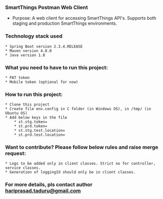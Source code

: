 ### SmartThings Postman Web Client

* Purpose: A web client for accessing SmartThings API's. Supports both staging and production SmartThings environments.

### Technology stack used
	* Spring Boot version 2.3.4.RELEASE
	* Maven version 4.0.0
	* Java version 1.8
	
### What you need to have to run this project:
	* PAT token 
	* Mobile token (optional for now)

### How to run this project:
	* Clone this project 
	* Create file env.config in C folder (in Windows OS), in /tmp/ (in Ubuntu OS) 
	* Add below keys in the file
		* st.stg.token=
		* st.prd.token=
		* st.stg.test.location=
		* st.prd.test.location=

### Want to contribute? Please follow below rules and raise merge request:
	* Logs to be added only in client classes. Strict no for controller, service classes.
	* Generation of loggingId should only be in client classes.
	
### For more details, pls contact author hariprasad.taduru@gmail.com


